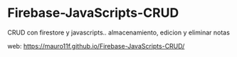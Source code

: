 # Firebase-JavaScripts-CRUD
CRUD con firestore y javascripts.. almacenamiento, edicion y eliminar notas


web: https://mauro11f.github.io/Firebase-JavaScripts-CRUD/
